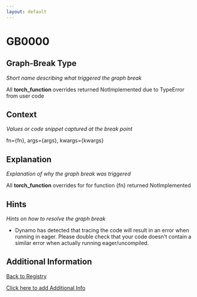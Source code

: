 ```yaml
---
layout: default
---
```

# GB0000

## Graph-Break Type
*Short name describing what triggered the graph break*

All __torch_function__ overrides returned NotImplemented due to TypeError from user code

## Context
*Values or code snippet captured at the break point*

fn={fn}, args={args}, kwargs={kwargs}

## Explanation
*Explanation of why the graph break was triggered*

All __torch_function__ overrides for for function {fn} returned NotImplemented

## Hints
*Hints on how to resolve the graph break*

- Dynamo has detected that tracing the code will result in an error when running in eager. Please double check that your code doesn't contain a similar error when actually running eager/uncompiled.


## Additional Information

<!-- ADDITIONAL INFORMATION START - Add custom information below this line -->

<!-- ADDITIONAL INFORMATION END -->

[Back to Registry](../index.html)

[Click here to add Additional Info](https://github.com/pytorch-labs/compile-graph-break-site/edit/main/docs/gb/gb0000.md)

